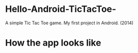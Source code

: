 # Hello-Android-TicTacToe-
A simple Tic Tac Toe game. My first project in Android. (2014)

# How the app looks like
